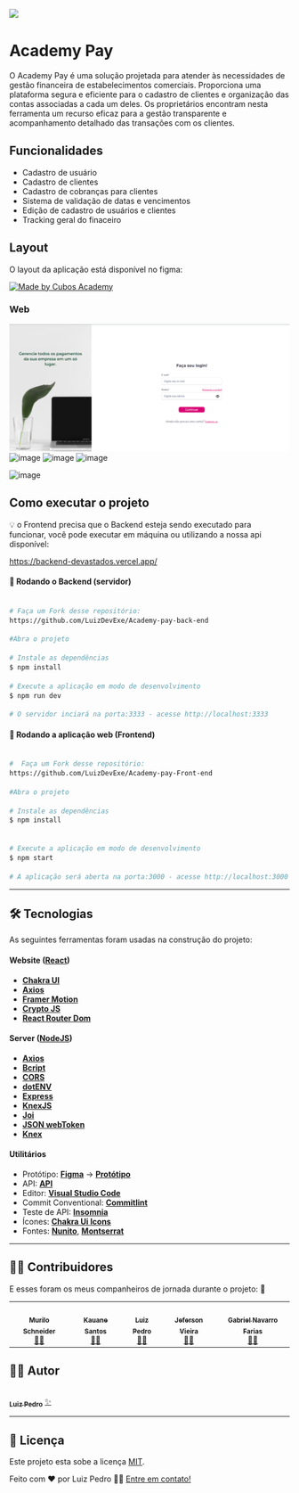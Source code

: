 ![](https://i.imgur.com/xG74tOh.png)



# Academy Pay


O Academy Pay é uma solução projetada para atender às necessidades de gestão financeira de estabelecimentos comerciais. Proporciona uma plataforma segura e eficiente para o cadastro de clientes e organização das contas associadas a cada um deles. Os proprietários encontram nesta ferramenta um recurso eficaz para a gestão transparente e acompanhamento detalhado das transações com os clientes.


## Funcionalidades

- Cadastro de usuário
- Cadastro de clientes
- Cadastro de cobranças para clientes
- Sistema de validação de datas e vencimentos
- Edição de cadastro de usuários e clientes
- Tracking geral do finaceiro


## Layout

O layout da aplicação está disponível no figma:

<a href="https://www.figma.com/file/EsX2ltIJ6gSGFzXXCU1pQH/M05-SPRINT-03?type=design&mode=design&t=qb9mirj4nr7YJvrc-0">
  <img alt="Made by Cubos Academy" src="https://img.shields.io/badge/Acessar%20Layout%20-Figma-%2304D361">
</a>


### Web

![image](https://github.com/Kauanedev/academy-pay/raw/main/assets/login-page.png)
![image](https://github.com/user-attachments/assets/122468e8-1458-4b86-a687-1a245269b78f)
![image](https://github.com/user-attachments/assets/d3fc0813-c883-4240-b8c5-0ee0f13c004a)
![image](https://github.com/user-attachments/assets/ff15f201-1e94-4cd6-a44a-98034e6a266e)

![image](https://github.com/user-attachments/assets/0c25bd6f-3f60-4aa6-ad5f-6cbfc9b2083e)


## Como executar o projeto

💡 o Frontend precisa que o Backend esteja sendo executado para funcionar, você pode executar em máquina ou utilizando a nossa api disponível: 

https://backend-devastados.vercel.app/


#### 🎲 Rodando o Backend (servidor)

```bash

# Faça um Fork desse repositório:
https://github.com/LuizDevExe/Academy-pay-back-end

#Abra o projeto

# Instale as dependências
$ npm install

# Execute a aplicação em modo de desenvolvimento
$ npm run dev

# O servidor inciará na porta:3333 - acesse http://localhost:3333 

```

#### 🧭 Rodando a aplicação web (Frontend)

```bash

#  Faça um Fork desse repositório:
https://github.com/LuizDevExe/Academy-pay-Front-end

#Abra o projeto

# Instale as dependências
$ npm install


# Execute a aplicação em modo de desenvolvimento
$ npm start

# A aplicação será aberta na porta:3000 - acesse http://localhost:3000

```

---

## 🛠 Tecnologias

As seguintes ferramentas foram usadas na construção do projeto:

#### **Website**  ([React](https://reactjs.org/))

-   **[Chakra UI](https://chakra-ui.com/)**
-   **[Axios](https://axios-http.com/ptbr/docs/intro)**
-   **[Framer Motion](https://www.framer.com/motion/)**
-   **[Crypto JS](https://github.com/brix/crypto-js)**
-   **[React Router Dom](https://reactrouter.com/en/main)**

#### **Server**  ([NodeJS](https://nodejs.org/en/))

-   **[Axios](https://axios-http.com/ptbr/docs/intro)**
-   **[Bcript](https://github.com/kelektiv/node.bcrypt.js#readme)**
-   **[CORS](https://expressjs.com/en/resources/middleware/cors.html)**
-   **[dotENV](https://github.com/motdotla/dotenv)**
-   **[Express](https://expressjs.com/)**
-   **[KnexJS](http://knexjs.org/)**
-   **[Joi](https://joi.dev/)**
-   **[JSON webToken](https://jwt.io/)**
-   **[Knex](https://knexjs.org/)**

#### [](https://github.com/cubos-academy/academy-template-readme-projects#utilit%C3%A1rios)**Utilitários**

-   Protótipo:  **[Figma](https://www.figma.com/)**  →  **[Protótipo](https://www.figma.com/file/EsX2ltIJ6gSGFzXXCU1pQH/M05-SPRINT-03?type=design&node-id=410-47347&mode=design&t=M4n4IHXTH8lNe2cO-0)**
-   API:  **[API](https://backend-devastados.vercel.app/)**
-   Editor:  **[Visual Studio Code](https://code.visualstudio.com/)** 
-   Commit Conventional:  **[Commitlint](https://github.com/conventional-changelog/commitlint)**
-   Teste de API:  **[Insomnia](https://insomnia.rest/)**
-   Ícones:  **[Chakra Ui Icons](https://chakra-ui.com/docs/components/icon)**
-   Fontes:  **[Nunito](https://fonts.google.com/specimen/Nunito)**,  **[Montserrat](https://fonts.google.com/specimen/Montserrat?query=montse)**


---

## 👨‍💻 Contribuidores

E esses foram os meus companheiros de jornada durante o projeto: 👏

<table>
  <tr>
<td align="center"><a href="https://github.com/SchneiderMurilo"><img style="border-radius: 50%;" src="https://avatars.githubusercontent.com/u/129790001?v=4" width="100px;" alt=""/><br /><sub><b>Murilo Schneider</b></sub></a><br /><a href="https://github.com/SchneiderMurilo" >👨‍💻</a></td>
    
<td align="center"><a href="https://github.com/Kauanedev"><img style="border-radius: 50%;" src="https://media.licdn.com/dms/image/D4E03AQE8gv40ZhO8ww/profile-displayphoto-shrink_200_200/0/1680386723608?e=1714003200&v=beta&t=sNOFcWeNpaJMxV7lMfxfHDaWzAVxz0GfprxS_I0i6DI" width="100px;" alt=""/><br /><sub><b>Kauane Santos</b></sub></a><br /><a href="https://github.com/Kauanedev" >👨‍💻</a></td>

<td align="center"><a href="https://github.com/LuizDevExe"><img style="border-radius: 50%;" src="https://media.licdn.com/dms/image/D4D03AQErTbo1oWSLaA/profile-displayphoto-shrink_800_800/0/1702061663832?e=1714003200&v=beta&t=yevdEw4MHro-1zXXbV9itcVyunO3Zni0_tCTS4LN848" width="100px;" alt=""/><br/><sub><b>Luiz Pedro</b></sub></a><br/> <a href="https://github.com/LuizDevExe">👨‍💻</a></td>
    
<td align="center"><a href="https://github.com/JefersonVM"><img style="border-radius: 50%;" src="https://avatars.githubusercontent.com/u/62728162?v=4" width="100px;" alt=""/><br /><sub><b>Jeferson Vieira</b></sub></a><br /><a href="https://github.com/JefersonVM" >👨‍💻</a></td>

<td align="center"><a href="https://github.com/gabrielnfarias"><img style="border-radius: 50%;" src="https://avatars.githubusercontent.com/u/105251567?v=4" width="100px;" alt=""/><br /><sub><b>Gabriel Navarro Farias</b></sub></a><br /><a href="https://github.com/gabrielnfarias" >👨‍💻</a></td>

    
  </tr>
</table>

## 🧙‍♂️ Autor

<a href="https://github.com/LuizDevExe">
 <img style="border-radius: 50%;" src="https://media.licdn.com/dms/image/D4D03AQErTbo1oWSLaA/profile-displayphoto-shrink_800_800/0/1702061663832?e=1714003200&v=beta&t=yevdEw4MHro-1zXXbV9itcVyunO3Zni0_tCTS4LN848" width="100px;" alt=""/>
 <br />
 <sub><b>Luiz Pedro</b></sub></a> <a href="https://github.com/LuizDevExe">✨</a>
 <br />

---

## 📝 Licença

Este projeto esta sobe a licença [MIT](./LICENSE).

Feito com ❤️ por Luiz Pedro 👋🏽 [Entre em contato!](https://www.linkedin.com/in/dev-luiz-alves/)
